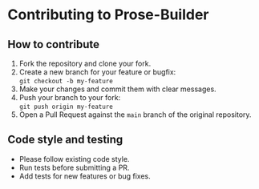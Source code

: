 # Contributing to Prose-Builder

## How to contribute

1. Fork the repository and clone your fork.
2. Create a new branch for your feature or bugfix:  
   `git checkout -b my-feature`
3. Make your changes and commit them with clear messages.
4. Push your branch to your fork:  
   `git push origin my-feature`
5. Open a Pull Request against the `main` branch of the original repository.

## Code style and testing

- Please follow existing code style.
- Run tests before submitting a PR.
- Add tests for new features or bug fixes.